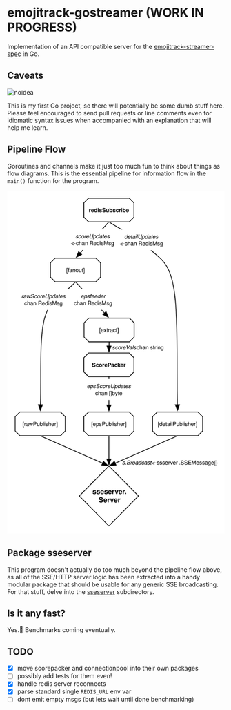 emojitrack-gostreamer (WORK IN PROGRESS)
=====================

Implementation of an API compatible server for
the [emojitrack-streamer-spec][1] in Go.

Caveats
-------
![noidea](http://static.someecards.com/someecards/usercards/MjAxMi0wZmYwN2ZiYmIyNzVkNzIy.png)

This is my first Go project, so there will potentially be some dumb stuff here.
Please feel encouraged to send pull requests or line comments even for idiomatic
syntax issues when accompanied with an explanation that will help me learn.

Pipeline Flow
-------------
Goroutines and channels make it just too much fun to think about things as flow
diagrams.  This is the essential pipeline for information flow in the `main()`
function for the program.

![diagram](docs/diagram.svg)

Package sseserver
-----------------
This program doesn't actually do too much beyond the pipeline flow above, as all
of the SSE/HTTP server logic has been extracted into a handy modular package
that should be usable for any generic SSE broadcasting.  For that stuff, delve into the
[sseserver](sseserver/) subdirectory.

Is it any fast?
-----------
Yes.:racehorse: Benchmarks coming eventually.

TODO
----

 - [x] move scorepacker and connectionpool into their own packages
 - [ ] possibly add tests for them even!
 - [x] handle redis server reconnects
 - [x] parse standard single `REDIS_URL` env var
 - [ ] dont emit empty msgs (but lets wait until done benchmarking)

[1]: http://github.com/mroth/emojitrack-streamer-spec
